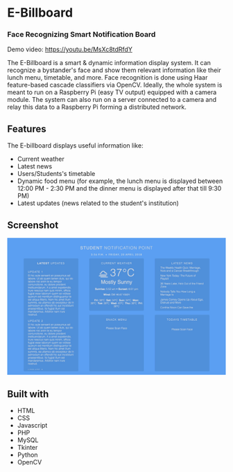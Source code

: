# E-Billboard

### Face Recognizing Smart Notification Board

Demo video: https://youtu.be/MsXc8tdRfdY

The E-Billboard is a smart & dynamic information display system. It can recognize a bystander's face and show them relevant information like their lunch menu, timetable, and more. Face recognition is done using Haar feature-based cascade classifiers via OpenCV. Ideally, the whole system is meant to run on a Raspberry Pi (easy TV output) equipped with a camera module. The system can also run on a server connected to a camera and relay this data to a Raspberry Pi forming a distributed network.

## Features

The E-billboard displays useful information like:
* Current weather
* Latest news
* Users/Students's timetable
* Dynamic food menu (for example, the lunch menu is displayed between 12:00 PM - 2:30 PM and the dinner menu is displayed after that till 9:30 PM)
* Latest updates (news related to the student's institution)

## Screenshot

![](./screenshot.jpg)

## Built with

* HTML
* CSS
* Javascript
* PHP
* MySQL
* Tkinter
* Python
* OpenCV
